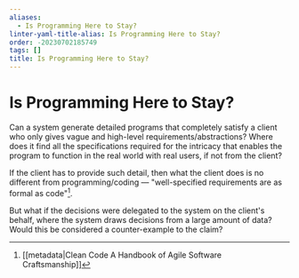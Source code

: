 ```yaml
---
aliases:
  - Is Programming Here to Stay?
linter-yaml-title-alias: Is Programming Here to Stay?
order: -20230702185749
tags: []
title: Is Programming Here to Stay?
---
```


# Is Programming Here to Stay?

Can a system generate detailed programs that completely satisfy a client who only gives vague and high-level requirements/abstractions? Where does it find all the specifications required for the intricacy that enables the program to function in the real world with real users, if not from the client?

If the client has to provide such detail, then what the client does is no different from programming/coding — "well-specified requirements are as formal as code"[^1].

But what if the decisions were delegated to the system on the client's behalf, where the system draws decisions from a large amount of data? Would this be considered a counter-example to the claim?

[^1]: [[metadata|Clean Code A Handbook of Agile Software Craftsmanship]]